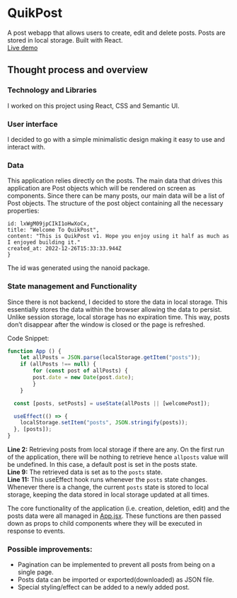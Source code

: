 # QuikPost
A post webapp that allows users to create, edit and delete posts. Posts are stored in local storage. Built with React.  
<a href="https://quikpost.netlify.app" target="_blank">Live demo</a>

## Thought process and overview 
### Technology and Libraries
I worked on this project using React, CSS and Semantic UI.

### User interface
I decided to go with a simple minimalistic design making it easy to use and interact with.

### Data  

This application relies directly on the posts. The main data that drives this application are Post objects which will be rendered on screen as components. Since there can be many posts, our main data will be a list of Post objects.
The structure of the post object containing all the necessary properties:  
``` {
id: lxWgM09jpCIkI1oHwXoCx,
title: "Welcome To QuikPost",
content: "This is QuikPost v1. Hope you enjoy using it half as much as I enjoyed building it."
created_at: 2022-12-26T15:33:33.944Z
}
```
The id was generated using the nanoid package.

### State management and Functionality
Since there is not backend, I decided to store the data in local storage. This essentially stores the data within the browser allowing the data to persist. Unlike session storage, local storage has no expiration time. This way, posts don’t disappear after the window is closed or the page is refreshed.

Code Snippet:
```javascript
function App () {
    let allPosts = JSON.parse(localStorage.getItem("posts"));
    if (allPosts !== null) {
        for (const post of allPosts) {
        post.date = new Date(post.date);
        }
    }

  const [posts, setPosts] = useState(allPosts || [welcomePost]);

  useEffect(() => {
    localStorage.setItem("posts", JSON.stringify(posts));
  }, [posts]);
}

```
<strong>Line 2:</strong> Retrieving posts from local storage if there are any. On the first run of the application, there will be nothing to retrieve hence ```allposts``` value will be undefined. In this case, a default post is set in the posts state.  
<strong>Line 9:</strong> The retrieved data is set as to the ```posts``` state.  
<strong>Line 11:</strong> This useEffect hook runs whenever the ```posts``` state changes. Whenever there is a change, the current ```posts``` state is stored to local storage, keeping the data stored in local storage updated at all times.

The core functionality of the application (i.e. creation, deletion, edit) and the posts data were all managed in [App.jsx](./src/App.jsx). These functions are then passed down as props to child components where they will be executed in response to events.

### Possible improvements:
- Pagination can be implemented to prevent all posts from being on a single page.
- Posts data can be imported or exported(downloaded) as JSON file.
- Special styling/effect can be added to a newly added post.
